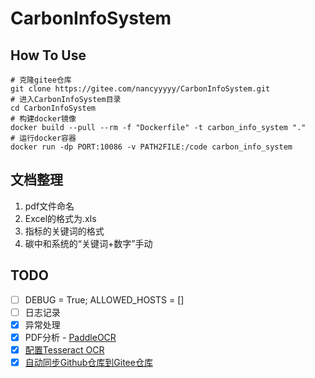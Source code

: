 # CarbonInfoSystem

## How To Use
```
# 克隆gitee仓库
git clone https://gitee.com/nancyyyyy/CarbonInfoSystem.git
# 进入CarbonInfoSystem目录
cd CarbonInfoSystem
# 构建docker镜像
docker build --pull --rm -f "Dockerfile" -t carbon_info_system "." 
# 运行docker容器
docker run -dp PORT:10086 -v PATH2FILE:/code carbon_info_system
```

## 文档整理
1. pdf文件命名
2. Excel的格式为.xls
3. 指标的关键词的格式
4. 碳中和系统的“关键词+数字”手动

## TODO
- [ ] DEBUG = True; ALLOWED_HOSTS = []
- [ ] 日志记录
- [x] 异常处理
- [x] PDF分析 - [PaddleOCR](https://github.com/PaddlePaddle/PaddleOCR)
- [x] [配置Tesseract OCR](https://zhuanlan.zhihu.com/p/420259031)
- [x] [自动同步Github仓库到Gitee仓库](https://gyx8899.gitbook.io/blog/share/syncgithubtogitee)